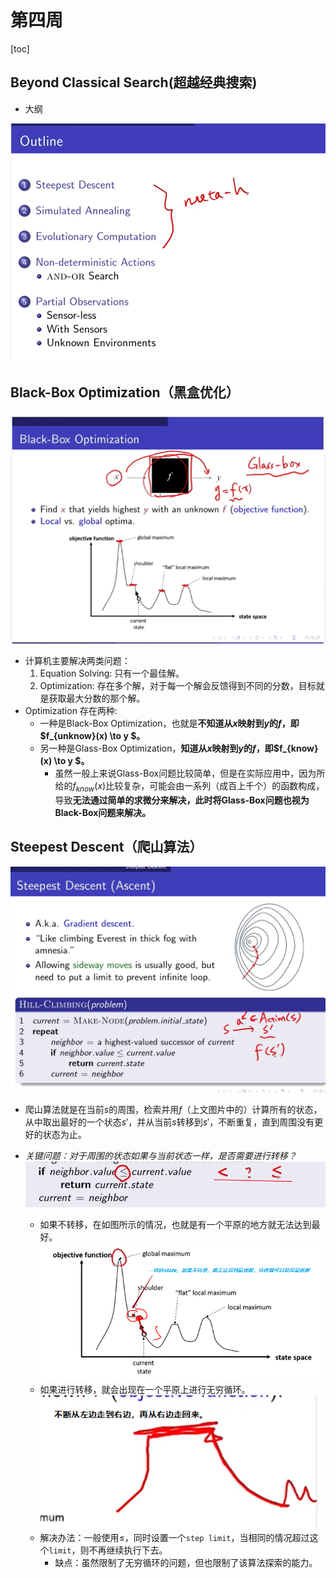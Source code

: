 # 第四周

[toc]

## Beyond Classical Search(超越经典搜索)

- 大纲

![](picture/image-20200524213010018.png)

## Black-Box Optimization（黑盒优化）

![image-20200524222312096](picture/image-20200524222312096.png)

- 计算机主要解决两类问题：
  1. Equation Solving: 只有一个最佳解。
  2. Optimization: 存在多个解，对于每一个解会反馈得到不同的分数，目标就是获取最大分数的那个解。
- Optimization 存在两种:
  - 一种是Black-Box Optimization，也就是**不知道从$x$映射到$y$的$f$，即$f_{unknow}(x) \to y $。**
  - 另一种是Glass-Box Optimization，**知道从$x$映射到$y$的$f$，即$f_{know}(x) \to y $。**
    - 虽然一般上来说Glass-Box问题比较简单，但是在实际应用中，因为所给的$f_{know}(x)$比较复杂，可能会由一系列（成百上千个）的函数构成，导致**无法通过简单的求微分来解决，此时将Glass-Box问题也视为Black-Box问题来解决。**

## Steepest Descent（爬山算法）

![image-20200525121646118](picture/image-20200525121646118.png)

- 爬山算法就是在当前$s$的周围，检索并用$f$（上文图片中的）计算所有的状态，从中取出最好的一个状态$s'$，并从当前$s$转移到$s'$，不断重复，直到周围没有更好的状态为止。

- *关键问题：对于周围的状态如果与当前状态一样，是否需要进行转移？*
  ![image-20200525121808478](picture/image-20200525121808478.png)

  - 如果不转移，在如图所示的情况，也就是有一个平原的地方就无法达到最好。
    ![image-20200524223647850](picture/image-20200524223647850.png)
  - 如果进行转移，就会出现在一个平原上进行无穷循环。
    ![](picture/image-20200525122059301.png)
  - 解决办法：一般使用$\le$，同时设置一个`step limit​`，当相同的情况超过这个`limit`，则不再继续执行下去。
    - 缺点：虽然限制了无穷循环的问题，但也限制了该算法探索的能力。
